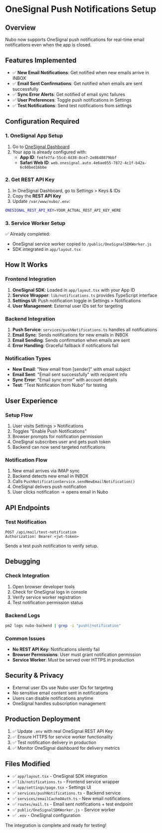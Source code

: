 # OneSignal Push Notifications Setup

## Overview
Nubo now supports OneSignal push notifications for real-time email notifications even when the app is closed.

## Features Implemented
- ✅ **New Email Notifications**: Get notified when new emails arrive in INBOX
- ✅ **Email Sent Confirmations**: Get notified when emails are sent successfully  
- ✅ **Sync Error Alerts**: Get notified of email sync failures
- ✅ **User Preferences**: Toggle push notifications in Settings
- ✅ **Test Notifications**: Send test notifications from settings

## Configuration Required

### 1. OneSignal App Setup
1. Go to [OneSignal Dashboard](https://onesignal.com)
2. Your app is already configured with:
   - **App ID**: `fe4fe7fa-55cd-4d38-8ce7-2e8648879bbf`
   - **Safari Web ID**: `web.onesignal.auto.4e6ae055-7872-4c1f-b42a-6c60bed16bbe`

### 2. Get REST API Key
1. In OneSignal Dashboard, go to Settings > Keys & IDs
2. Copy the **REST API Key** 
3. Update `/var/www/nubo/.env`:
```bash
ONESIGNAL_REST_API_KEY=YOUR_ACTUAL_REST_API_KEY_HERE
```

### 3. Service Worker Setup
✅ Already completed:
- OneSignal service worker copied to `/public/OneSignalSDKWorker.js`
- SDK integrated in `app/layout.tsx`

## How It Works

### Frontend Integration
1. **OneSignal SDK**: Loaded in `app/layout.tsx` with your App ID
2. **Service Wrapper**: `lib/notifications.ts` provides TypeScript interface
3. **Settings UI**: Push notification toggle in Settings > Notifications
4. **User Management**: External user IDs set for targeting

### Backend Integration
1. **Push Service**: `services/pushNotifications.ts` handles all notifications
2. **Email Sync**: Sends notifications for new emails in INBOX
3. **Email Sending**: Sends confirmation when emails are sent
4. **Error Handling**: Graceful fallback if notifications fail

### Notification Types
- **New Email**: "New email from [sender]" with email subject
- **Email Sent**: "Email sent successfully" with recipient info  
- **Sync Error**: "Email sync error" with account details
- **Test**: "Test Notification from Nubo" for testing

## User Experience

### Setup Flow
1. User visits Settings > Notifications
2. Toggles "Enable Push Notifications"
3. Browser prompts for notification permission
4. OneSignal subscribes user and gets push token
5. Backend can now send targeted notifications

### Notification Flow  
1. New email arrives via IMAP sync
2. Backend detects new email in INBOX
3. Calls `PushNotificationService.sendNewEmailNotification()`
4. OneSignal delivers push notification
5. User clicks notification → opens email in Nubo

## API Endpoints

### Test Notification
```http
POST /api/mail/test-notification
Authorization: Bearer <jwt-token>
```

Sends a test push notification to verify setup.

## Debugging

### Check Integration
1. Open browser developer tools
2. Check for OneSignal logs in console
3. Verify service worker registration
4. Test notification permission status

### Backend Logs
```bash
pm2 logs nubo-backend | grep -i "push\|notification"
```

### Common Issues
- **No REST API Key**: Notifications silently fail
- **Browser Permissions**: User must grant notification permission
- **Service Worker**: Must be served over HTTPS in production

## Security & Privacy
- External user IDs use Nubo user IDs for targeting
- No sensitive email content sent in notifications
- Users can disable notifications anytime
- OneSignal handles subscription management

## Production Deployment
1. ✅ Update `.env` with real OneSignal REST API Key
2. ✅ Ensure HTTPS for service worker functionality
3. ✅ Test notification delivery in production
4. ✅ Monitor OneSignal dashboard for delivery metrics

## Files Modified
- ✅ `app/layout.tsx` - OneSignal SDK integration
- ✅ `lib/notifications.ts` - Frontend service wrapper
- ✅ `app/settings/page.tsx` - Settings UI
- ✅ `services/pushNotifications.ts` - Backend service
- ✅ `services/emailCacheOAuth.ts` - New email notifications
- ✅ `routes/mail.ts` - Email sent notifications + test endpoint
- ✅ `public/OneSignalSDKWorker.js` - Service worker
- ✅ `.env` - OneSignal configuration

The integration is complete and ready for testing!